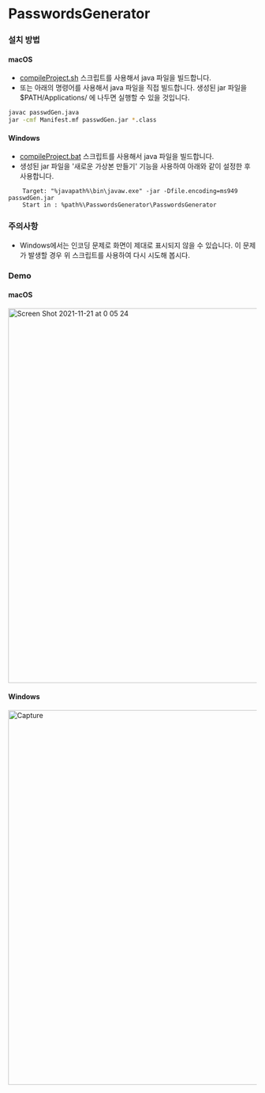 # PasswordsGenerator
### 설치 방법
#### macOS
- [compileProject.sh](https://github.com/HyeongminKim/PasswordsGenerator/blob/master/compileProject.sh) 스크립트를 사용해서 java 파일을 빌드합니다.
- 또는 아래의 명령어를 사용해서 java 파일을 직접 빌드합니다. 생성된 jar 파일을 $PATH/Applications/ 에 나두면 실행할 수 있을 것입니다.
``` bash
javac passwdGen.java
jar -cmf Manifest.mf passwdGen.jar *.class
```
#### Windows
- [compileProject.bat](https://github.com/HyeongminKim/PasswordsGenerator/blob/master/compileProject.bat) 스크립트를 사용해서 java 파일을 빌드합니다. 
- 생성된 jar 파일을 '새로운 가상본 만들기' 기능을 사용하여 아래와 같이 설정한 후 사용합니다.
```
    Target: "%javapath%\bin\javaw.exe" -jar -Dfile.encoding=ms949 passwdGen.jar
    Start in : %path%\PasswordsGenerator\PasswordsGenerator
```

### 주의사항
- Windows에서는 인코딩 문제로 화면이 제대로 표시되지 않을 수 있습니다. 이 문제가 발생할 경우 위 스크립트를 사용하여 다시 시도해 봅시다.

### Demo
#### macOS
<img width="758" alt="Screen Shot 2021-11-21 at 0 05 24" src="https://user-images.githubusercontent.com/25660580/142732280-c83b466b-8764-4a0d-bde9-ffd300e81dee.png">

#### Windows
<img width="758" alt="Capture" src="https://user-images.githubusercontent.com/25660580/142732286-06e0b63a-34bf-4b6c-8020-f3c4ce87e0d0.PNG">
